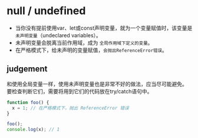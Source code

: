 # null / undefined

- 当你没有提前使用var、let或const声明变量，就为一个变量赋值时，该变量是`未声明变量`（undeclared variables）。
- 未声明变量会脱离当前作用域，成为 `全局作用域下定义的变量`。
- 在严格模式下，给未声明的变量赋值，`会抛出ReferenceError错误`。

## judgement
和使用全局变量一样，使用未声明变量也是非常不好的做法，应当尽可能避免。
要检查判断它们，需要将用到它们的代码放在try/catch语句中。

```js
function foo() {
  x = 1; // 在严格模式下，抛出 ReferenceError 错误
}

foo();
console.log(x); // 1
```

